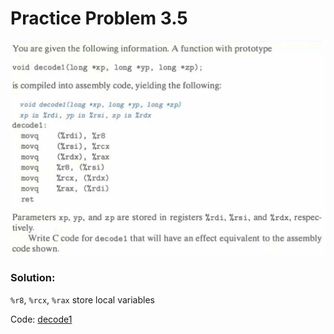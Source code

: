 # Practice Problem 3.5
<p align = "center">
    <img src = "images/p3.5.png">
</p>

### Solution:

`%r8`, `%rcx`, `%rax` store local variables

Code: [decode1](../app/p3.5.c)
